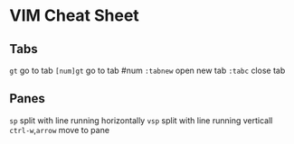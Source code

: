 # VIM Cheat Sheet

## Tabs

`gt` go to tab
`[num]gt` go to tab #num
`:tabnew` open new tab
`:tabc` close tab

## Panes

`sp` split with line running horizontally
`vsp` split with line running verticall
`ctrl-w`,`arrow` move to pane
